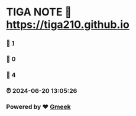 # TIGA NOTE :link: https://tiga210.github.io 
### :page_facing_up: [1](https://tiga210.github.io/tag.html) 
### :speech_balloon: 0 
### :hibiscus: 4 
### :alarm_clock: 2024-06-20 13:05:26 
### Powered by :heart: [Gmeek](https://github.com/Meekdai/Gmeek)

